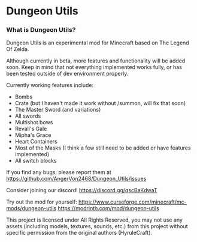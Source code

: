 # Dungeon Utils

### What is Dungeon Utils?<br>
Dungeon Utils is an experimental mod for Minecraft based on The Legend Of Zelda.

Although currently in beta, more features and functionality will be added soon.
Keep in mind that not everything implemented works fully, or has been tested outside of dev environment properly.

Currently working features include:
- Bombs
- Crate (but I haven't made it work without /summon, will fix that soon)
- The Master Sword (and variations)
- All swords
- Multishot bows
- Revali's Gale
- Mipha's Grace
- Heart Containers
- Most of the Masks (I think a few still need to be added or have features implemented)
- All switch blocks

If you find any bugs, please report them at https://github.com/AngerVon2468/Dungeon_Utils/issues

Consider joining our discord! https://discord.gg/qscBaKdwaT

Try out the mod for yourself: https://www.curseforge.com/minecraft/mc-mods/dungeon-utils https://modrinth.com/mod/dungeon-utils

This project is licensed under All Rights Reserved, you may not use any assets (including models, textures, sounds, etc.) from this project without specific permission from the original authors (HyruleCraft).